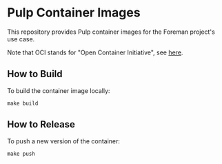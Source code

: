 # Pulp Container Images

This repository provides Pulp container images for the Foreman project's use case.

Note that OCI stands for "Open Container Initiative", see [here](https://opencontainers.org/).

## How to Build

To build the container image locally:

```
make build
```

## How to Release

To push a new version of the container:

```
make push
```

